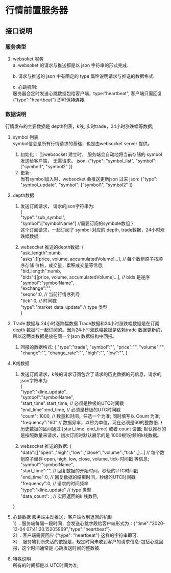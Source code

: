# 行情前置服务器

## 接口说明

### 服务类型

1. websoket 服务  
   a. websoket 的请求与推送都是以 json 字符串的形式完成. 

   b. 请求与推送的 json 中有固定的 type 属性说明请求与推送的数据格式.

   c. 心跳机制:  
    服务器会定时发送心跳数据包给客户端，type:"heartbeat", 客户端只需回复 {"type":"heartbeat"} 即可保持连接.


### 数据说明
行情发布的主要数据是 depth列表，k线, 实时trade，24小时涨跌幅等数据;

1. symbol 列表  
   symbol信息是所有行情请求的基础，也是由websocket server 提供。
   1) 初始化： 当websocket 建立时， 服务端会自动地将当前存储的 symbol 发送给客户端， 无需请求。 
        json: {"type": "symbol_list", "symbol": ["symbol1", "symbol2" ]}
   2) 更新:  
       当有symbol加入时，websocket 会推送更新json 过来
       json: {"type": "symbol_update", "symbol": ["symbol1", "symbol2" ]}

2. depth数据 
    1) 发送订阅请求， 请求的json字符串为:  
    {  
        "type":"sub_symbol",  
        "symbol":["symbolName"]  //需要订阅的symbole数组
    }  
    这个订阅请求，一起订阅了 symbol 对应的 depth, trade数据，24小时涨跌幅数据; 

    2) websocket 推送的depth数据:
    {  
        "ask_length":numb,  
        "asks":[[price, volume, accumulatedVolume]...],  // 每个数组原子按顺序存储 价格，成交量，累积成交量等信息;  
        "bid_length":numb,  
        "bids":[[price, volume, accumulatedVolume]...],  // bids 是逆序
        "symbol":"symbolName",  
        "exchange":"",  
        "seqno":0,  // 当前行情序列号  
        "tick":0,   // 时间戳  
        "type":"market_data_update"     // type 类型   
    }

3. Trade 数据与 24小时涨跌幅数据
    Trade数据和24小时涨跌幅数据是在订阅 depth 数据时一起订阅的。因为24小时涨跌幅数据是依赖trade 数据更新的，所以这两类数据是放在同一个json 数据结构中回报。  
    1)  回报的数据格式:
    {
        "type":"trade",
        "symbol":"",
        "price":"",
        "volume":"",
        "change":"",
        "change_rate":"",
        "high":"",
        "low":"",
    }

4. K线数据
    1) 发送订阅请求，k线的请求订阅包含了请求的历史数据的元信息，请求的json字符串为:     
    {   
        "type":"kline_update",    
        "symbol":"symbolName",  
        "start_time":start_time,    // 必须是秒级的UTC时间戳   
        "end_time":end_time,        // 必须是秒级的UTC时间戳  
        "count": 1000,              // 数量和时间，任选一个为准; 同时填写以 Count 为准;
        "frequency":"60"            // 数据频率，以秒为单位，现在必须是60的整数倍.
    }
    历史数据的区间通过 [start_time, end_time] 或者 count 设置; 默认推荐的是按照数量来请求，初次订阅时默认展示的是 1000根1分频的k线数据。

    2) websocket 推送的数据:
    {  
        "data":[["open":,"high":,"low":,"close":,"volume":,"tick":,]...]  // 每个数组原子储存 open, high, low, close, volume, tick-时间戳 等信息;
        "symbol":"symbolName",    
        "start_time":"",    // 回复数据的开始时间，秒级的UTC时间戳   
        "end_time":0,       // 回复数据的结束时间，秒级的UTC时间戳   
        "frequency":0,      // 请求的时间频率  
        "type":"kline_update"     // type 类型   
        "data_count": ;     // 实际返回的k 线数目;

    }    

5. 心跳数据
    服务端主动推送，客户端收到返回的机制  
    1）. 服务端每隔一段时间，会发送心跳字段给客户端形式为：{"time":"2020-12-04 07:41:20.15205969","type":"heartbeat"}.  
    2）. 客户端需要回应  {"type": "heartbeat"} 这样的字符串即可.  
    3）. 服务端判断失活的依据是，规定时间未收到客户的请求信息-包括心跳回报，这个时间通常是 心跳发送时间的整数被.

6. 特殊说明  
    所有的时间都是以 UTC时间为准;
   
    
